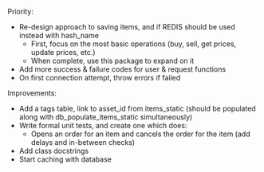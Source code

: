 Priority:
- Re-design approach to saving items, and if REDIS should be used instead with hash_name
    - First, focus on the most basic operations (buy, sell, get prices, update prices, etc.)
    - When complete, use this package to expand on it
- Add more success & failure codes for user & request functions
- On first connection attempt, throw errors if failed

Improvements:
- Add a tags table, link to asset_id from items_static
  (should be populated along with db_populate_items_static simultaneously)
- Write formal unit tests, and create one which does:
  - Opens an order for an item and cancels the order for the item (add delays and in-between checks)
- Add class docstrings
- Start caching with database
